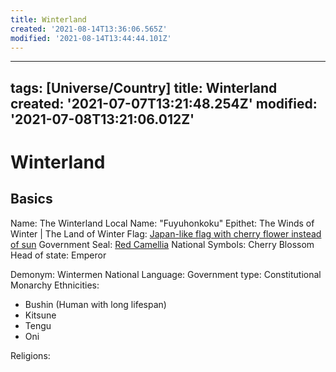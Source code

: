 ```yaml
---
title: Winterland
created: '2021-08-14T13:36:06.565Z'
modified: '2021-08-14T13:44:44.101Z'
---
```


---
tags: [Universe/Country]
title: Winterland
created: '2021-07-07T13:21:48.254Z'
modified: '2021-07-08T13:21:06.012Z'
---

# Winterland
## Basics
Name: The Winterland
Local Name: "Fuyuhonkoku"
Epithet: The Winds of Winter | The Land of Winter
Flag: [Japan-like flag with cherry flower instead of sun](https://i.redd.it/apsvyeiwjd641.png)
Government Seal: [Red Camellia](https://static.wikia.nocookie.net/bleach/images/c/c6/6th_Division_Insignia.png/revision/latest/scale-to-width-down/900?cb=20180203104842&path-prefix=en)
National Symbols: Cherry Blossom
Head of state: Emperor

Demonym: Wintermen
National Language:
Government type: Constitutional Monarchy
Ethnicities:
 - Bushin (Human with long lifespan)
 - Kitsune
 - Tengu
 - Oni

Religions:
